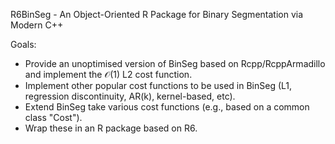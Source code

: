 R6BinSeg - An Object-Oriented R Package for Binary Segmentation via Modern C++

Goals:

- Provide an unoptimised version of BinSeg based on Rcpp/RcppArmadillo and implement the $\mathcal{O}(1)$ L2 cost function.
- Implement other popular cost functions to be used in BinSeg (L1, regression discontinuity, AR(k), kernel-based, etc).
- Extend BinSeg take various cost functions (e.g., based on a common class "Cost").
- Wrap these in an R package based on R6.
